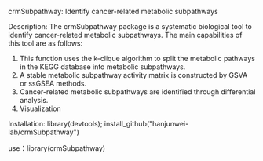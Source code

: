 crmSubpathway: Identify cancer-related metabolic subpathways

Description: The crmSubpathway package is a systematic biological tool to identify cancer-related metabolic subpathways. The main capabilities of this tool are as follows: </br>
1. This function uses the k-clique algorithm to split the metabolic pathways in the KEGG database into metabolic subpathways. </br>
2. A stable metabolic subpathway activity matrix is constructed by GSVA or ssGSEA methods.</br>
3. Cancer-related metabolic subpathways are identified through differential analysis.</br>
4. Visualization

Installation: library(devtools); install_github("hanjunwei-lab/crmSubpathway")

use：library(crmSubpathway)

